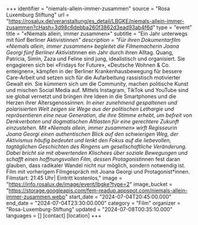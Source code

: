 +++
identifier = "niemals-allein-immer-zusammen"
source = "Rosa Luxemburg Stiftung"
url = "https://rosalux.de/veranstaltung/es_detail/LBGKE/niemals-allein-immer-zusammen?cHash=3d98c6debba260f3862d3ead93ab4f6d"
type = "event"
title = "«Niemals allein, immer zusammen»"
subtitle = "Ein Jahr unterwegs mit fünf Berliner Aktivist*innen"
description = "Für ihren Dokumentarfilm «Niemals allein, immer zusammen» begleitet die Filmemacherin Joana Georgi fünf Berliner Aktivist*innen ein Jahr durch ihren Alltag. Quang, Patricia, Simin, Zaza und Feline sind jung, idealistisch und organisiert. Sie engagieren sich bei «Fridays for Future», «Deutsche Wohnen & Co. enteignen», kämpfen in der Berliner Krankenhausbewegung für bessere Care-Arbeit und setzen sich für die Aufarbeitung rassistisch motivierter Gewalt ein. Sie kümmern sich um die Community, machen politische Kunst und mischen Social Media auf. Mittels Instagram, TikTok und YouTube sind sie global vernetzt und bringen ihre Ideen in die Smartphones und die Herzen ihrer Altersgenoss*innen. In einer zunehmend gespaltenen und polarisierten Welt zeigen sie Wege aus der politischen Lethargie und repräsentieren eine neue Generation, die ihre Stimme erhebt, um befreit von Denkverboten und dogmatischen Altlasten für eine gerechtere Zukunft einzustehen.
Mit «Niemals allein, immer zusammen» wirft Regisseurin Joana Georgi einen authentischen Blick auf den schwierigen Weg, der Aktivismus häufig bedeutet und lenkt den Fokus auf die liebevollen, tagtäglichen Geschichten des Ringens um gesellschaftliche Veränderung. Dabei bricht sie mit abwertenden Klischees über soziale Bewegungen und schafft einen hoffnungsvollen Film, dessen Protagonist*innen fest daran glauben, dass radikaler Wandel nicht nur möglich, sondern notwendig ist.
Film mit vorherigem Filmgespräch mit Joana Georgi und Protagonist*innen.
Filmstart: 21:45 Uhr| Eintritt kostenlos,"
image = "https://info.rosalux.de/image/event/lbgke?type=2"
image_bucket = "https://storage.googleapis.com/fem-readup.appspot.com/niemals-allein-immer-zusammen.webp"
start_date = "2024-07-04T20:45:00.000"
end_date = "2024-07-04T23:30:00.000"
category = "Film"
organizer = "Rosa-Luxemburg-Stiftung"
updated = "2024-07-08T00:35:10.000"
languages = []
[contact]
[location]
+++